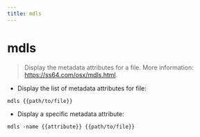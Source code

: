 ```yaml
---
title: mdls
---
```

# mdls

> Display the metadata attributes for a file.
> More information: <https://ss64.com/osx/mdls.html>.

- Display the list of metadata attributes for file:

`mdls {{path/to/file}}`

- Display a specific metadata attribute:

`mdls -name {{attribute}} {{path/to/file}}`
